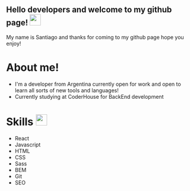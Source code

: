 ## Hello developers and welcome to my github page! <img src="https://raw.githubusercontent.com/MartinHeinz/MartinHeinz/master/wave.gif" width="30" height="30" />
My name is Santiago and thanks for coming to my github page hope you enjoy!
# About me! 
* I'm a developer from Argentina currently open for work and open to learn all sorts of new tools and languages!
* Currently studying at CoderHouse for BackEnd development
# Skills <img src="https://camo.githubusercontent.com/beb64ff21c883e318e4f5db5231c2ba4175705bea1c9249e82a41ab375db4f75/68747470733a2f2f6d65646961322e67697068792e636f6d2f6d656469612f51737347456d706b79454f684243623765312f67697068792e6769663f6369643d656366303565343761306e336769316266716e74716d6f62386739616964316f796a327772336473336d67373030626c267269643d67697068792e676966" width="30" height="30" />
* React
* Javascript
* HTML
* CSS
* Sass
* BEM
* Git
* SEO
